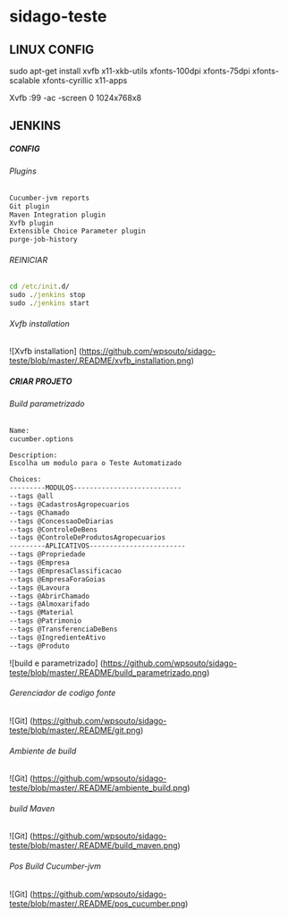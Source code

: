 # sidago-teste

## LINUX CONFIG
sudo apt-get install xvfb x11-xkb-utils xfonts-100dpi xfonts-75dpi xfonts-scalable xfonts-cyrillic x11-apps

Xvfb :99 -ac -screen 0 1024x768x8

## JENKINS

##### CONFIG
###### Plugins
```cmd
Cucumber-jvm reports
Git plugin
Maven Integration plugin
Xvfb plugin
Extensible Choice Parameter plugin
purge-job-history
```
###### REINICIAR
```cmd
cd /etc/init.d/
sudo ./jenkins stop
sudo ./jenkins start
```

###### Xvfb installation
![Xvfb installation]
(https://github.com/wpsouto/sidago-teste/blob/master/.README/xvfb_installation.png)

##### CRIAR PROJETO
###### Build parametrizado


```cmd
Name:
cucumber.options

Description:
Escolha um modulo para o Teste Automatizado

Choices:
---------MODULOS---------------------------
--tags @all
--tags @CadastrosAgropecuarios
--tags @Chamado
--tags @ConcessaoDeDiarias
--tags @ControleDeBens
--tags @ControleDeProdutosAgropecuarios
---------APLICATIVOS------------------------
--tags @Propriedade
--tags @Empresa
--tags @EmpresaClassificacao
--tags @EmpresaForaGoias
--tags @Lavoura
--tags @AbrirChamado
--tags @Almoxarifado
--tags @Material
--tags @Patrimonio
--tags @TransferenciaDeBens
--tags @IngredienteAtivo
--tags @Produto
```

![build e parametrizado]
(https://github.com/wpsouto/sidago-teste/blob/master/.README/build_parametrizado.png)

###### Gerenciador de codigo fonte
![Git]
(https://github.com/wpsouto/sidago-teste/blob/master/.README/git.png)

###### Ambiente de build
![Git]
(https://github.com/wpsouto/sidago-teste/blob/master/.README/ambiente_build.png)

###### build Maven
![Git]
(https://github.com/wpsouto/sidago-teste/blob/master/.README/build_maven.png)

###### Pos Build Cucumber-jvm
![Git]
(https://github.com/wpsouto/sidago-teste/blob/master/.README/pos_cucumber.png)
